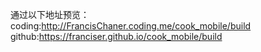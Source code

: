 通过以下地址预览：
coding:http://FrancisChaner.coding.me/cook_mobile/build
github:https://franciser.github.io/cook_mobile/build
